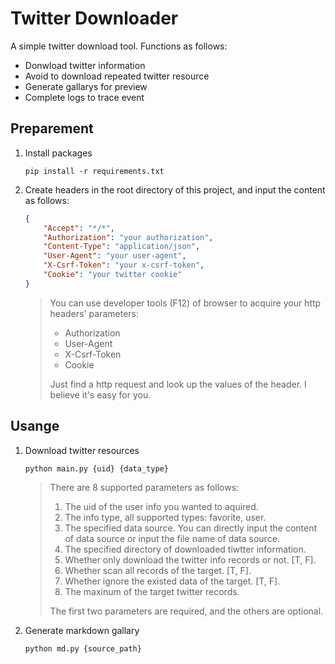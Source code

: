 # Twitter Downloader

A simple twitter download tool. Functions as follows:

* Donwload twitter information
* Avoid to download repeated twitter resource
* Generate gallarys for preview
* Complete logs to trace event

## Preparement

1. Install packages

    ```shell
    pip install -r requirements.txt
    ```

2. Create headers in the root directory of this project, and input the content as follows:

    ```json
    {
        "Accept": "*/*",
        "Authorization": "your authorization",
        "Content-Type": "application/json",
        "User-Agent": "your user-agent",
        "X-Csrf-Token": "your x-csrf-token",
        "Cookie": "your twitter cookie"
    }
    ```
   > You can use developer tools (F12) of browser to acquire your http headers' parameters:
   > 
   > * Authorization
   > * User-Agent
   > * X-Csrf-Token
   > * Cookie
   >
   > Just find a http request and look up the values of the header. I believe it's easy for you.


## Usange
1. Download twitter resources

    ```shell
    python main.py {uid} {data_type}
    ```

    > There are 8 supported parameters as follows:
    > 1. The uid of the user info you wanted to aquired.
    > 2. The info type, all supported types: favorite, user.
    > 3. The specified data source. You can directly input the content of data source or input the file name of data source.
    > 4. The specified directory of downloaded tiwtter information.
    > 5. Whether only download the twitter info records or not. [T, F].
    > 6. Whether scan all records of the target. [T, F].
    > 7. Whether ignore the existed data of the target. [T, F].
    > 8. The maxinum of the target twitter records.
    > 
    > The first two parameters are required, and the others are optional.

2. Generate markdown gallary

    ```shell
    python md.py {source_path}
    ```